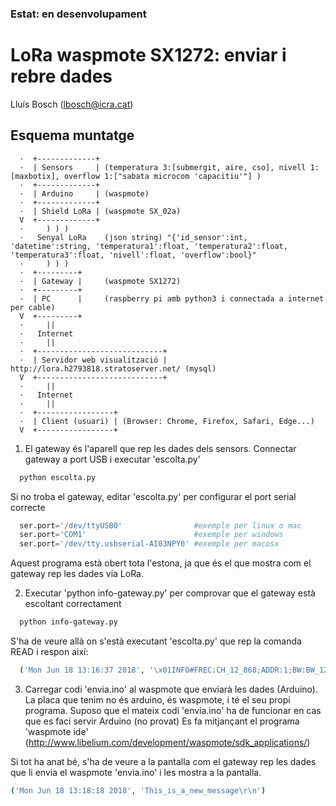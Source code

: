 ### Estat: en desenvolupament

# LoRa waspmote SX1272: enviar i rebre dades
Lluís Bosch (lbosch@icra.cat)

## Esquema muntatge
```
  ·  +-------------+
  ·  | Sensors     | (temperatura 3:[submergit, aire, cso], nivell 1:[maxbotix], overflow 1:["sabata microcom 'capacitiu'"] )
  ·  +-------------+
  ·  | Arduino     | (waspmote)
  ·  +-------------+
  ·  | Shield LoRa | (waspmote SX_02a)
  V  +-------------+
  ·     ) ) )
  ·   Senyal LoRa    (json string) "{'id_sensor':int, 'datetime':string, 'temperatura1':float, 'temperatura2':float, 'temperatura3':float, 'nivell':float, 'overflow':bool}"
  ·     ) ) )
  ·  +---------+
  ·  | Gateway |     (waspmote SX1272)
  ·  +---------+
  ·  | PC      |     (raspberry pi amb python3 i connectada a internet per cable)
  V  +---------+
  ·     ||
  ·   Internet
  ·     ||
  ·  +----------------------------+
  ·  | Servidor web visualització | http://lora.h2793818.stratoserver.net/ (mysql)
  V  +----------------------------+
  ·     ||
  ·   Internet
  ·     ||
  ·  +-----------------+
  ·  | Client (usuari) | (Browser: Chrome, Firefox, Safari, Edge...)
  V  +-----------------+
```

1. El gateway és l'aparell que rep les dades dels sensors. Connectar gateway a port USB i executar 'escolta.py'
  ```bash
    python escolta.py
  ```
  Si no troba el gateway, editar 'escolta.py' per configurar el port serial correcte
  ```python
    ser.port='/dev/ttyUSB0'                #exemple per linux o mac
    ser.port='COM1'                        #exemple per windows
    ser.port='/dev/tty.usbserial-AI03NPY0' #exemple per macosx
  ```

  Aquest programa està obert tota l'estona, ja que és el que mostra com el gateway rep les dades via LoRa.

2. Executar 'python info-gateway.py' per comprovar que el gateway està escoltant correctament
  ```bash
    python info-gateway.py
  ```
S'ha de veure allà on s'està executant 'escolta.py' que rep la comanda READ i respon així:
```bash
  ('Mon Jun 18 13:16:37 2018', '\x01INFO#FREC:CH_12_868;ADDR:1;BW:BW_125;CR:CR_5;SF:SF_12;SNR:0;RSSI:-110;RSSI_PACKET:119;VER:0.13\r\n27C0\x04')
```

3. Carregar codi 'envia.ino' al waspmote que enviarà les dades (Arduino).
La placa que tenim no és arduino, és waspmote, i té el seu propi programa.
Suposo que el mateix codi 'envia.ino' ha de funcionar en cas que es faci servir Arduino (no provat)
Es fa mitjançant el programa 'waspmote ide' (http://www.libelium.com/development/waspmote/sdk_applications/)

Si tot ha anat bé, s'ha de veure a la pantalla com el gateway rep les dades que li envia el waspmote 'envia.ino' i les mostra a la pantalla.

```bash
('Mon Jun 18 13:18:18 2018', 'This_is_a_new_message\r\n')
```
